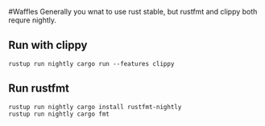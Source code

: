 #Waffles
Generally you wnat to use rust stable, but rustfmt and clippy both requre nightly.

## Run with clippy
```
rustup run nightly cargo run --features clippy
```

## Run rustfmt
```
rustup run nightly cargo install rustfmt-nightly
rustup run nightly cargo fmt
```
